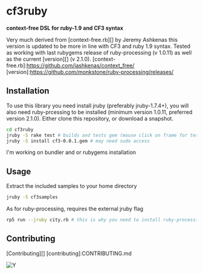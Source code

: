 # cf3ruby

**context-free DSL for ruby-1.9 and CF3 syntax** 

Very much derived from [context-free.rb][] by Jeremy Ashkenas this version is updated to be more in line with CF3 and ruby 1.9 syntax. Tested as working with last rubygems release of ruby-processing (v 1.0.11) as well as the current [version][] (v 2.1.0).
[context-free.rb]:https://github.com/jashkenas/context_free/
[version]:https://github.com/monkstone/ruby-processing/releases/
## Installation

To use this library you need install jruby (preferably jruby-1.7.4+), you will also need ruby-prcessing to be installed (minimum version 1.0.11, preferred version 2.1.0). Either clone this repository, or download a snapshot.

```bash
cd cf3ruby 
jruby -S rake test # builds and tests gem (mouse click on frame for test image to show)
jruby -S install cf3-0.0.1.gem # may need sudo access
```

I'm working on bundler and or rubygems installation




## Usage

Extract the included samples to your home directory
```bash
jruby -S cf3samples
```

As for ruby-processing, requires the external jruby flag
```bash
rp5 run --jruby city.rb # this is why you need to install ruby-processing and cf3ruby using jruby
```

## Contributing

[Contributing][]
[contributing]:CONTRIBUTING.md

![Y](http://3.bp.blogspot.com/-KNBKD7lArMA/UNBayboXQFI/AAAAAAAAD7A/YAgZCewTOxQ/s400/y.png)

